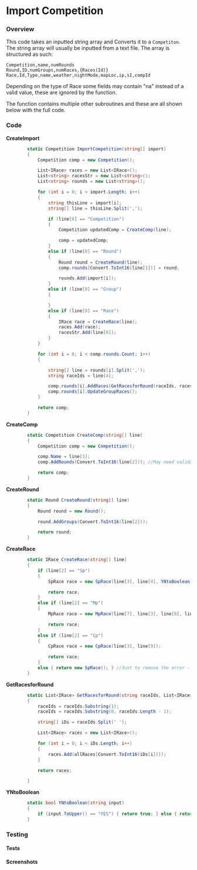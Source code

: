 # Import Competition

### Overview
This code takes an inputted string array and Converts it to a `Competiton`.
The string array will usually be inputted from a text file.
The array is structured as such:
```
Competition,name,numRounds
Round,ID,numGroups,numRaces,{Races(Id)}
Race,Id,Type,name,weather,nightMode,mapLoc,ip,sI,compId
```
Depending on the type of Race some fields may contain "na" instead of a valid value, these are ignored by the function.

The function contains multiple other subroutines and these are all shown below with the full code.


### Code

**CreateImport**
```csharp
        static Competition ImportCompetition(string[] import)
        {
            Competition comp = new Competition();

            List<IRace> races = new List<IRace>();
            List<string> racesStr = new List<string>();
            List<string> rounds = new List<string>();

            for (int i = 0; i < import.Length; i++)
            {
                string thisLine = import[i];
                string[] line = thisLine.Split(',');

                if (line[0] == "Competition")
                {
                    Competition updatedComp = CreateComp(line);

                    comp = updatedComp;
                }
                else if (line[0] == "Round")
                {
                    Round round = CreateRound(line);
                    comp.rounds[Convert.ToInt16(line[1])] = round;

                    rounds.Add(import[i]);
                }
                else if (line[0] == "Group")
                {

                }
                else if (line[0] == "Race")
                {
                    IRace race = CreateRace(line);
                    races.Add(race);
                    racesStr.Add(line[0]);
                }
            }

            for (int i = 0; i < comp.rounds.Count; i++)
            {

                string[] line = rounds[i].Split(',');
                string raceIds = line[4];

                comp.rounds[i].AddRaces(GetRacesforRound(raceIds, races), false);
                comp.rounds[i].UpdateGroupRaces();
            }

            return comp;
        }

```

**CreateComp**
```csharp
        static Competition CreateComp(string[] line)
        {
            Competition comp = new Competition();

            comp.Name = line[1];
            comp.AddRounds(Convert.ToInt16(line[2])); //May need validation

            return comp;
        }

```

**CreateRound**
```csharp
        static Round CreateRound(string[] line)
        {
            Round round = new Round();

            round.AddGroups(Convert.ToInt16(line[2]));

            return round;
        }

```

**CreateRace**
```csharp
        static IRace CreateRace(string[] line)
        {
            if (line[2] == "Sp")
            {
                SpRace race = new SpRace(line[3], line[4], YNtoBoolean(line[5]), line[6]);

                return race;
            }
            else if (line[2] == "Mp")
            {
                MpRace race = new MpRace(line[7], line[3], line[8], line[4], YNtoBoolean(line[5]), line[6]);

                return race;
            }
            else if (line[2] == "Cp")
            {
                CpRace race = new CpRace(line[3], line[9]);

                return race;
            }
            else { return new SpRace(); } //Just to remove the error - cannot end up with this
        }

```

**GetRacesforRound**
```csharp
        static List<IRace> GetRacesforRound(string raceIds, List<IRace> allRaces)
        {
            raceIds = raceIds.Substring(1);
            raceIds = raceIds.Substring(0, raceIds.Length - 1);

            string[] iDs = raceIds.Split(' ');

            List<IRace> races = new List<IRace>();

            for (int i = 0; i < iDs.Length; i++)
            {
                races.Add(allRaces[Convert.ToInt16(iDs[i])]);
            }

            return races;

        }

```

**YNtoBoolean**
```csharp
        static bool YNtoBoolean(string input)
        {
            if (input.ToUpper() == "YES") { return true; } else { return false; }
        }

```
### Testing

#### Tests



#### Screenshots
